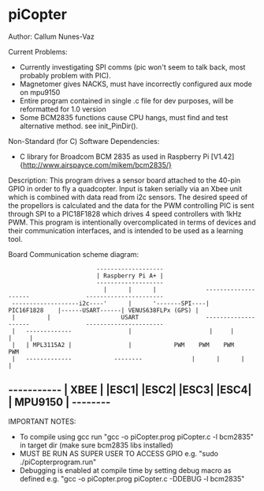 # piCopter

Author: Callum Nunes-Vaz

Current Problems: 
 * Currently investigating SPI comms (pic won't seem to talk back, most probably problem with PIC).
 * Magnetomer gives NACKS, must have incorrectly configured aux mode on mpu9150
 * Entire program contained in single .c file for dev purposes, will be reformatted for 1.0 version
 * Some BCM2835 functions cause CPU hangs, must find and test alternative method. see init_PinDir().

Non-Standard (for C) Software Dependencies: 
 * C library for Broadcom BCM 2835 as used in Raspberry Pi [V1.42] {http://www.airspayce.com/mikem/bcm2835/}

Description: 
This program drives a sensor board attached to the 40-pin GPIO in order to fly a quadcopter. Input is
taken serially via an Xbee unit which is combined with data read from i2c sensors. The desired speed 
of the propellors is calculated and the data for the PWM controlling PIC is sent through SPI to a 
PIC18F1828 which drives 4 speed controllers with 1kHz PWM. 
This program is intentionally overcomplicated in terms of devices and their communication interfaces, 
and is intended to be used as a learning tool.


Board Communication scheme diagram:

                             -------------------
                             | Raspberry Pi A+ |
                             -------------------
                               |      |      |              --------------------                ----------------------
     -------------------i2c----'      |      '-------SPI----|    PIC16F1828    |------USART------| VENUS638FLPx (GPS) |
     |         |                    USART                   --------------------                ----------------------
     |   -------------                |                      |     |      |     |
     |	 | MPL3115A2 |                |  		   PWM    PWM    PWM    PWM			
     |	 -------------	     	  --------	            |      |      |      |
 -----------			  | XBEE |	        |ESC1|  |ESC2|  |ESC3|  |ESC4|
 | MPU9150 |                      --------
 -----------
 
IMPORTANT NOTES:
 * To compile using gcc run  "gcc -o piCopter.prog piCopter.c -l bcm2835" in target dir (make sure bcm2835 libs installed)
 * MUST BE RUN AS SUPER USER TO ACCESS GPIO e.g. "sudo ./piCopterprogram.run"
 * Debugging is enabled at compile time by setting debug macro as defined e.g. "gcc -o piCopter.prog piCopter.c -DDEBUG -l bcm2835"

